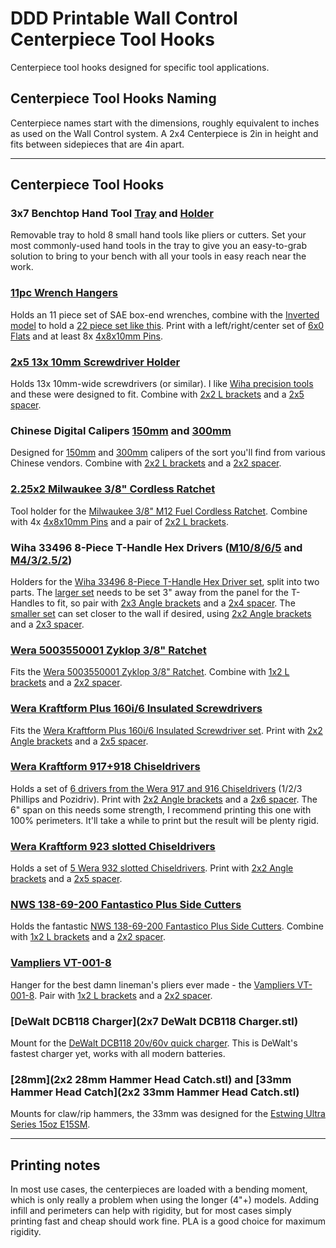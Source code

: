 # DDD Printable Wall Control Centerpiece Tool Hooks

Centerpiece tool hooks designed for specific tool applications.

## Centerpiece Tool Hooks Naming

Centerpiece names start with the dimensions, roughly equivalent to inches as used on the Wall Control system.  A 2x4 Centerpiece is 2in in height and fits between sidepieces that are 4in apart.

---

## Centerpiece Tool Hooks

### 3x7 Benchtop Hand Tool [Tray](3x7%20Benchtop%20Hand%20Tool%20Holder%20Tray.stl) and [Holder](3x7%20Benchtop%20Hand%20Tool%20Holder.stl)

Removable tray to hold 8 small hand tools like pliers or cutters.  Set your most commonly-used hand tools in the tray to give you an easy-to-grab solution to bring to your bench with all your tools in easy reach near the work.

### [11pc Wrench Hangers](1x6%2011pc%20Wrench%20Hanger.stl)

Holds an 11 piece set of SAE box-end wrenches, combine with the [Inverted model](1x6%2011pc%20Wrench%20Hanger%20Inverted.stl) to hold a [22 piece set like this](https://amzn.to/35fa7dd).  Print with a left/right/center set of [6x0 Flats](../../Sidepieces/Flats) and at least 8x [4x8x10mm Pins](../Spacer_blank_flush/4x10x8mm%20Pin.stl).

### [2x5 13x 10mm Screwdriver Holder](2x5%2013x%2010mm%20Screwdriver%20Holder.stl)

Holds 13x 10mm-wide screwdrivers (or similar).  I like [Wiha precision tools](https://amzn.to/2GQ8ucA) and these were designed to fit.  Combine with [2x2 L brackets](../../Sidepieces/L_brackets/) and a [2x5 spacer](../../Centerpieces/Spacer_perforated/2x5%20Spacer%20perforated.stl).

### Chinese Digital Calipers [150mm](1x3%20Chinese%20Digital%20Calipers%20150mm.stl) and [300mm](1x3%20Chinese%20Digital%20Calipers%20300mm.stl)

Designed for [150mm](https://amzn.to/3pcWByG) and [300mm](https://amzn.to/2UdfQdb) calipers of the sort you'll find from various Chinese vendors.  Combine with [2x2 L brackets](../../Sidepieces/L_brackets/) and a [2x2 spacer](../../Centerpieces/Spacer_perforated/2x2%20Spacer%20perforated.stl).

### [2.25x2 Milwaukee 3/8" Cordless Ratchet](2.25x2%20Milwaukee%203-8%20Cordless%20Ratchet.stl)

Tool holder for the [Milwaukee 3/8" M12 Fuel Cordless Ratchet](https://amzn.to/2IsC9ZB).  Combine with 4x [4x8x10mm Pins](../Spacer_blank_flush/4x10x8mm%20Pin.stl) and a pair of [2x2 L brackets](../../Sidepieces/L_brackets/).

### Wiha 33496 8-Piece T-Handle Hex Drivers ([M10/8/6/5](1x4%20Wiha%20T-Handle%20M10%20M8%20M6%20M5.stl) and [M4/3/2.5/2](1x3%20Wiha%20T-Handle%20M4%20M3%20M2.5%20M2.stl))

Holders for the [Wiha 33496 8-Piece T-Handle Hex Driver set](https://amzn.to/36gpuRK), split into two parts.  The [larger set](Wiha%20T-Handle%20M10%20M8%20M6%20M5.stl) needs to be set 3" away from the panel for the T-Handles to fit, so pair with [2x3 Angle brackets](../../Sidepieces/Angle_brackets/) and a [2x4 spacer](../../Centerpieces/Spacer_perforated/2x4%20Spacer%20perforated.stl).  The [smaller set](Wiha%20T-Handle%20M4%20M3%20M2.5%20M2.stl) can set closer to the wall if desired, using [2x2 Angle brackets](../../Sidepieces/Angle_brackets/) and a [2x3 spacer](../../Centerpieces/Spacer_perforated/2x3%20Spacer%20perforated.stl).

### [Wera 5003550001 Zyklop 3/8" Ratchet](1x2%20Wera%203-8%20Zyklop%20Ratchet.stl)

Fits the [Wera 5003550001 Zyklop 3/8" Ratchet](https://amzn.to/35fuVRI).  Combine with [1x2 L brackets](../../Sidepieces/L_brackets/) and a [2x2 spacer](../../Centerpieces/Spacer_perforated/2x2%20Spacer%20perforated.stl).

### [Wera Kraftform Plus 160i/6 Insulated Screwdrivers](2x5%20Wera%20Kraftform%20Plus%20160i-6.stl)

Fits the [Wera Kraftform Plus 160i/6 Insulated Screwdriver set](https://amzn.to/36il4tO).  Print with [2x2 Angle brackets](../../Sidepieces/Angle_brackets/) and a [2x5 spacer](../../Centerpieces/Spacer_perforated/2x5%20Spacer%20perforated.stl).

### [Wera Kraftform 917+918 Chiseldrivers](2x6%20Wera%20917+918.stl)

Holds a set of [6 drivers from the Wera 917 and 916 Chiseldrivers](https://amzn.to/35iAoXX) (1/2/3 Phillips and Pozidriv).  Print with [2x2 Angle brackets](../../Sidepieces/Angle_brackets/) and a [2x6 spacer](../../Centerpieces/Spacer_perforated/2x5%20Spacer%20perforated.stl).  The 6" span on this needs some strength, I recommend printing this one with 100% perimeters.  It'll take a while to print but the result will be plenty rigid.

### [Wera Kraftform 923 slotted Chiseldrivers](2x5%20Wera%20932.stl)

Holds a set of [5 Wera 932 slotted Chiseldrivers](https://amzn.to/35iAoXX).  Print with [2x2 Angle brackets](../../Sidepieces/Angle_brackets/) and a [2x5 spacer](../../Centerpieces/Spacer_perforated/2x5%20Spacer%20perforated.stl).

### [NWS 138-69-200 Fantastico Plus Side Cutters](1x2%20NWS%20138-69-200%20Fantastico%20Plus%20Side%20Cutters.stl)

Holds the fantastic [NWS 138-69-200 Fantastico Plus Side Cutters](https://amzn.to/3eNrbKv).  Combine with [1x2 L brackets](../../Sidepieces/L_brackets/) and a [2x2 spacer](../../Centerpieces/Spacer_perforated/2x2%20Spacer%20perforated.stl).

### [Vampliers VT-001-8](1x2%20Vampliers%20VT-001-8.stl)

Hanger for the best damn lineman's pliers ever made - the [Vampliers VT-001-8](https://amzn.to/3khDUpO).  Pair with [1x2 L brackets](../../Sidepieces/L_brackets/) and a [2x2 spacer](../../Centerpieces/Spacer_perforated/2x2%20Spacer%20perforated.stl).

### [DeWalt DCB118 Charger](2x7 DeWalt DCB118 Charger.stl)

Mount for the [DeWalt DCB118 20v/60v quick charger](https://amzn.to/36yhLio).  This is DeWalt's fastest charger yet, works with all modern batteries.

### [28mm](2x2 28mm Hammer Head Catch.stl) and [33mm Hammer Head Catch](2x2 33mm Hammer Head Catch.stl)

Mounts for claw/rip hammers, the 33mm was designed for the [Estwing Ultra Series 15oz E15SM](https://amzn.to/3puEnJa).

---

## Printing notes

In most use cases, the centerpieces are loaded with a bending moment, which is only really a problem when using the longer (4"+) models.  Adding infill and perimeters can help with rigidity, but for most cases simply printing fast and cheap should work fine.  PLA is a good choice for maximum rigidity.
